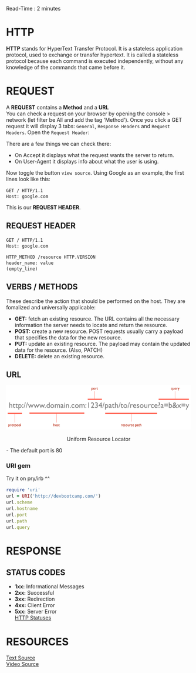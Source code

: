Read-Time : 2 minutes

# HTTP
**HTTP**  stands for HyperText Transfer Protocol. It is a stateless application protocol, used to exchange or transfer hypertext. It is called a stateless protocol because each command is executed independently, without any knowledge of the commands that came before it.

# REQUEST
A **REQUEST** contains a **Method** and a **URL**  
You can check a request on your browser by opening the console > network (let filter be All and add the tag 'Method').
Once you click a GET request it will display 3 tabs: `General`, `Response Headers` and
`Request Headers`. 
Open the `Request Header`:  

There are a few things we can check there:

- On Accept it displays what the request wants the server to return.
- On User-Agent it displays info about what the user is using.

Now toggle the button `view source`. Using Google as an example, the first lines look like this:  
```
GET / HTTP/1.1
Host: google.com
```
This is our **REQUEST HEADER**.  

## REQUEST HEADER
```
GET / HTTP/1.1
Host: google.com

```
```
HTTP_METHOD /resource HTTP.VERSION
header_name: value
(empty_line)
```


## VERBS / METHODS
These describe the action that should be performed on the host. They are fomalized and universally applicable:  

- **GET:** fetch an existing resource. The URL contains all the necessary information the server needs to locate and return the resource.  
- **POST:** create a new resource. POST requests usually carry a payload that specifies the data for the new resource.  
- **PUT:** update an existing resource. The payload may contain the updated data for the resource. (Also, PATCH)  
- **DELETE:** delete an existing resource.  

## URL
![URL Layout](https://github.com/LucasKuhn/notes/blob/master/phase2/images/http1-url-structure.png)  
<p align="center">Uniform Resource Locator</p>
 - The default port is 80  
 
### URI gem  
Try it on pry/irb ^^  
```ruby 
require 'uri'
url = URI('http://devbootcamp.com/')
url.scheme
url.hostname
url.port
url.path
url.query
```

# RESPONSE

## STATUS CODES
- **1xx:** Informational Messages
- **2xx:** Successful
- **3xx:** Redirection
- **4xx:** Client Error
- **5xx:** Server Error  
[HTTP Statuses](https://httpstatuses.com/)  

# RESOURCES 
[Text Source](https://code.tutsplus.com/tutorials/http-the-protocol-every-web-developer-must-know-part-1--net-31177)  
[Video Source](https://talks.devbootcamp.com/intro-to-http)  

